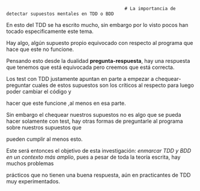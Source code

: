 

                                                # La importancia de detectar supuestos mentales en TDD o BDD


 
En esto del TDD se ha escrito mucho, sin embargo por lo visto pocos han tocado especificamente este tema.


Hay algo, algún supuesto propio equivocado con respecto al programa que hace que este no funcione.


Pensando esto desde la dualidad **pregunta-respuesta**, hay una respuesta que tenemos que está equivocada pero creemos que está correcta.


Los test con TDD justamente apuntan en parte a empezar a chequear-preguntar cuales de estos supuestos son los críticos al respecto para luego poder cambiar el código y

 hacer que este funcione ,al menos en esa parte.


Sin embargo el chequear nuestros supuestos no es algo que se pueda hacer solamente con test, hay otras formas de preguntarle al programa sobre nuestros supuestos que

 pueden cumplir al menos esto.


Este será entonces el objetivo de esta investigación: *enmarcar TDD y BDD en un contexto más amplio*, pues a pesar de toda la teoría escrita, hay muchos problemas

 prácticos que no tienen una buena respuesta, aún en practicantes de TDD muy experimentados.






